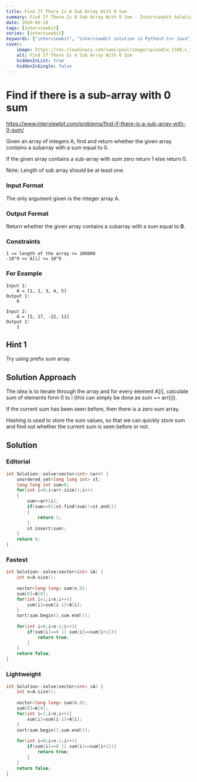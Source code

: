 ```yaml
---
title: Find If There Is A Sub Array With 0 Sum
summary: Find If There Is A Sub Array With 0 Sum - Interviewbit Solution Explained
date: 2020-06-20
tags: [interviewbit]
series: [interviewbit]
keywords: ["interviewbit", "interviewbit solution in Python3 C++ Java", "Find If There Is A Sub Array With 0 Sum Solution Explained"]
cover:
    image: https://res.cloudinary.com/samirpaul/image/upload/w_1100,c_fit,co_rgb:FFFFFF,l_text:Arial_75_bold:Find If There Is A Sub Array With 0 Sum - Solution Explained/problem-solving.webp
    alt: Find If There Is A Sub Array With 0 Sum
    hiddenInList: true
    hiddenInSingle: false
---
```


# Find if there is a sub-array with 0 sum

https://www.interviewbit.com/problems/find-if-there-is-a-sub-array-with-0-sum/


Given an array of integers A, find and return whether the given array contains a subarray with a sum equal to 0.

If the given array contains a sub-array with sum zero return 1 else return 0.

Note: Length of sub array should be at least one.

### Input Format

The only argument given is the integer array A.

### Output Format

Return whether the given array contains a subarray with a sum equal to **0**.

### Constraints
```
1 <= length of the array <= 100000
-10^9 <= A[i] <= 10^9 
```
### For Example
```
Input 1:
    A = [1, 2, 3, 4, 5]
Output 1:
    0

Input 2:
    A = [5, 17, -22, 11]
Output 2:
    1
```

## Hint 1

Try using prefix sum array.

## Solution Approach

The idea is to iterate through the array and for every element A[i],
calculate sum of elements form 0 to i (this can simply be done as sum += arr[i]).

If the current sum has been seen before, then there is a zero sum array.

Hashing is used to store the sum values, so that we can quickly store sum and
find out whether the current sum is seen before or not.

## Solution
### Editorial
```cpp
int Solution::solve(vector<int> &arr) {
    unordered_set<long long int> st;
    long long int sum=0;
    for(int i=0;i<arr.size();i++)
    {
        sum+=arr[i];
        if(sum==0||st.find(sum)!=st.end())
        {
            return 1;
        }
        st.insert(sum);
    }
    return 0;
}
```
### Fastest
```cpp
int Solution::solve(vector<int> &A) {
    int n=A.size();
    
    vector<long long> sum(n,0);
    sum[0]=A[0];
    for(int i=1;i<n;i++){
        sum[i]=sum[i-1]+A[i];
    }
    sort(sum.begin(),sum.end());
    
    for(int i=0;i<n-1;i++){
        if(sum[i]==0 || sum[i]==sum[i+1]){
            return true;
        }
    }
    return false;
}
```

### Lightweight
```cpp
int Solution::solve(vector<int> &A) {
    int n=A.size();
    
    vector<long long> sum(n,0);
    sum[0]=A[0];
    for(int i=1;i<n;i++){
        sum[i]=sum[i-1]+A[i];
    }
    sort(sum.begin(),sum.end());
    
    for(int i=0;i<n-1;i++){
        if(sum[i]==0 || sum[i]==sum[i+1]){
            return true;
        }
    }
    return false;
}
```
